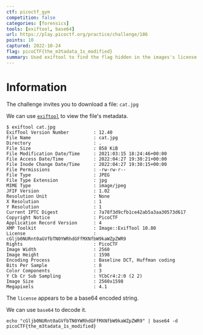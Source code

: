 ```yaml
---
ctf: picoctf_gym
competition: false
categories: [forensics]
tools: [exiftool, base64]
url: https://play.picoctf.org/practice/challenge/186
points: 10
captured: 2022-10-24
flag: picoCTF{the_m3tadata_1s_modified}
summary: Used exiftool to find the flag hidden in the images's license metadata.
---
```


# Information

The challenge invites you to download a file: `cat.jpg`

We can use [`exiftool`](https://exiftool.org/) to view the file's metadata.

```shell
$ exiftool cat.jpg
ExifTool Version Number         : 12.40
File Name                       : cat.jpg
Directory                       : .
File Size                       : 858 KiB
File Modification Date/Time     : 2021:03:15 18:24:46+00:00
File Access Date/Time           : 2022:04:27 19:30:21+00:00
File Inode Change Date/Time     : 2022:04:27 19:30:15+00:00
File Permissions                : -rw-rw-r--
File Type                       : JPEG
File Type Extension             : jpg
MIME Type                       : image/jpeg
JFIF Version                    : 1.02
Resolution Unit                 : None
X Resolution                    : 1
Y Resolution                    : 1
Current IPTC Digest             : 7a78f3d9cfb1ce42ab5a3aa30573d617
Copyright Notice                : PicoCTF
Application Record Version      : 4
XMP Toolkit                     : Image::ExifTool 10.80
License                         : cGljb0NURnt0aGVfbTN0YWRhdGFfMXNfbW9kaWZpZWR9
Rights                          : PicoCTF
Image Width                     : 2560
Image Height                    : 1598
Encoding Process                : Baseline DCT, Huffman coding
Bits Per Sample                 : 8
Color Components                : 3
Y Cb Cr Sub Sampling            : YCbCr4:2:0 (2 2)
Image Size                      : 2560x1598
Megapixels                      : 4.1
```

The `license` appears to be a base64 encoded string.

We can use `base64` to decode it.

```shell
echo "cGljb0NURnt0aGVfbTN0YWRhdGFfMXNfbW9kaWZpZWR9" | base64 -d
picoCTF{the_m3tadata_1s_modified}
```
